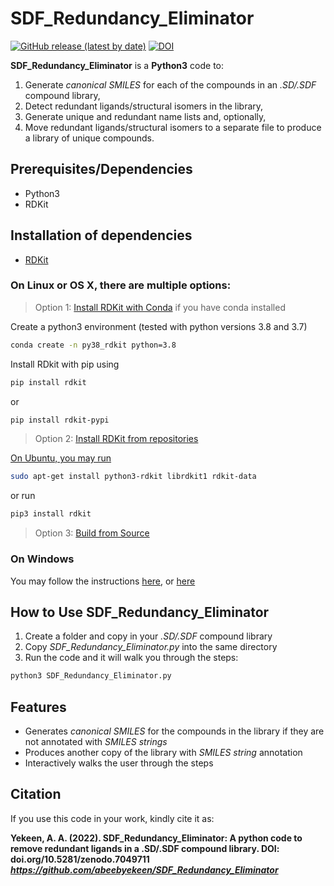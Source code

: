 # SDF_Redundancy_Eliminator

[![GitHub release (latest by date)](https://img.shields.io/github/v/release/abeebyekeen/SDF_Redundancy_Eliminator?style=flat-square)](https://github.com/abeebyekeen/SDF_Redundancy_Eliminator/releases)
[![DOI](https://zenodo.org/badge/doi/10.5281/zenodo.7049711.svg?style=svg)](https://zenodo.org/record/7049711#.YxWvrHZBzi0)

**SDF_Redundancy_Eliminator** is a **Python3** code to: 
 1. Generate *canonical SMILES* for each of the compounds in an *.SD/.SDF* compound library, 
 2. Detect redundant ligands/structural isomers in the library,  
 3. Generate unique and redundant name lists and, optionally,  
 4. Move redundant ligands/structural isomers to a separate file to produce a library of unique compounds.


## Prerequisites/Dependencies

* Python3
* RDKit

## Installation of dependencies
* [RDKit](https://www.rdkit.org/docs/Install.html)

### On Linux or OS X, there are multiple options:
> Option 1: [Install RDKit with Conda](https://www.rdkit.org/docs/Install.html#how-to-install-rdkit-with-conda) if you have conda installed

Create a python3 environment (tested with python versions 3.8 and 3.7)
```bash
conda create -n py38_rdkit python=3.8
```
Install RDkit with pip using
```bash
pip install rdkit
```
or
```bash
pip install rdkit-pypi
```

> Option 2: [Install RDKit from repositories](https://www.rdkit.org/docs/Install.html#installation-from-repositories)

[On Ubuntu, you may run](https://www.rdkit.org/docs/Install.html#ubuntu-12-04-and-later)

```bash
sudo apt-get install python3-rdkit librdkit1 rdkit-data
```
or run
```bash
pip3 install rdkit
```

> Option 3: [Build from Source](https://www.rdkit.org/docs/Install.html#building-from-source)

### On Windows
You may follow the instructions [here](https://www.rdkit.org/docs/Install.html#windows), or [here](https://www.rdkit.org/docs/Install.html#cross-platform-under-anaconda-python-fastest-install)

## How to Use SDF_Redundancy_Eliminator
1. Create a folder and copy in your *.SD/.SDF* compound library
2. Copy *SDF_Redundancy_Eliminator.py* into the same directory
3. Run the code and it will walk you through the steps:
```bash
python3 SDF_Redundancy_Eliminator.py
```


## Features
* Generates *canonical SMILES* for the compounds in the library if they are not annotated with *SMILES strings*
* Produces another copy of the library with *SMILES string* annotation
* Interactively walks the user through the steps

## Citation
If you use this code in your work, kindly cite it as:

**Yekeen, A. A. (2022). SDF_Redundancy_Eliminator: A python code to remove redundant ligands in a .SD/.SDF compound library. DOI: doi.org/10.5281/zenodo.7049711
<em>https://github.com/abeebyekeen/SDF_Redundancy_Eliminator</em>**
